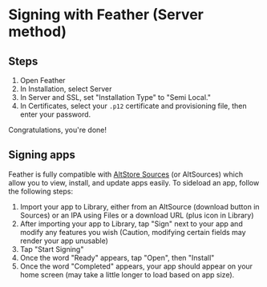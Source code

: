 # Signing with Feather (Server method)
## Steps
1. Open Feather
2. In Installation, select Server
3. In Server and SSL, set "Installation Type" to "Semi Local."
4. In Certificates, select your `.p12` certificate and provisioning file, then enter your password.

Congratulations, you're done!
## Signing apps
Feather is fully compatible with [AltStore Sources](https://faq.altstore.io/developers/make-a-source) (or AltSources) which allow you to view, install, and update apps easily.
To sideload an app, follow the following steps:
1. Import your app to Library, either from an AltSource (download button in Sources) or an IPA using Files or a download URL (plus icon in Library)
2. After importing your app to Library, tap "Sign" next to your app and modify any features you wish (Caution, modifying certain fields may render your app unusable)
3. Tap "Start Signing"
4. Once the word "Ready" appears, tap "Open", then "Install"
5. Once the word "Completed" appears, your app should appear on your home screen (may take a little longer to load based on app size).
